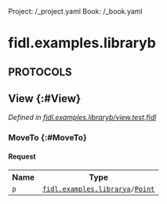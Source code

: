 Project: /_project.yaml
Book: /_book.yaml

# fidl.examples.libraryb


## **PROTOCOLS**

## View {:#View}
*Defined in [fidl.examples.libraryb/view.test.fidl](https://fuchsia.googlesource.com/fuchsia/+/master/zircon/tools/fidl/examples/library-b/view.test.fidl#9)*


### MoveTo {:#MoveTo}


#### Request
<table>
    <tr><th>Name</th><th>Type</th></tr>
    <tr>
            <td><code>p</code></td>
            <td>
                <code><a class='link' href='../fidl.examples.librarya/index.html'>fidl.examples.librarya</a>/<a class='link' href='../fidl.examples.librarya/index.html#Point'>Point</a></code>
            </td>
        </tr></table>

















